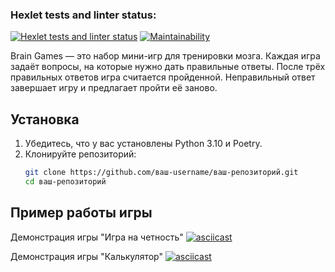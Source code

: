 ### Hexlet tests and linter status:

[![Hexlet tests and linter status](https://github.com/KahlanRahl/python-project-49/actions/workflows/hexlet-check.yml/badge.svg)](https://github.com/KahlanRahl/python-project-49/actions)
[![Maintainability](https://img.shields.io/codeclimate/maintainability/KahlanRahl/python-project-49)](https://codeclimate.com/github/KahlanRahl/python-project-49)

Brain Games — это набор мини-игр для тренировки мозга. Каждая игра задаёт вопросы, на которые нужно дать правильные ответы. После трёх правильных ответов игра считается пройденной. Неправильный ответ завершает игру и предлагает пройти её заново.

## Установка

1. Убедитесь, что у вас установлены Python 3.10 и Poetry.
2. Клонируйте репозиторий:
   ```bash
   git clone https://github.com/ваш-username/ваш-репозиторий.git
   cd ваш-репозиторий
   
## Пример работы игры

Демонстрация игры "Игра на четность"
[![asciicast](https://asciinema.org/a/bqllLdv8W1Gszqrxz7Igv8cax.svg)](https://asciinema.org/a/bqllLdv8W1Gszqrxz7Igv8cax)

Демонстрация игры "Калькулятор"
[![asciicast](https://asciinema.org/a/bqllLdv8W1Gszqrxz7Igv8cax.svg)](https://asciinema.org/a/a7suuLF1YSH3lpeQVWxN2yssL)